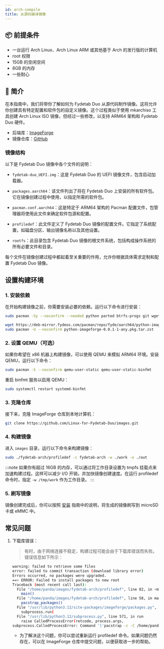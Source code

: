 ```yaml
---
id: arch-compile
title: 从源码编译镜像
---
```


## 📦 前提条件

- 一台运行 Arch Linux、Arch Linux ARM 或其他基于 Arch 的发行版的计算机
- root 权限
- 15GB 的空闲空间
- 8GB 的内存
- 一些耐心

## 🚀 简介

在本指南中，我们将带你了解如何为 Fydetab Duo 从源代码制作镜像。这将允许你创建具有特定配置和软件包的自定义镜像。这个过程类似于使用 mkarchiso 工具创建 Arch Linux ISO 镜像，但经过一些修改，以支持 ARM64 架构和 Fydetab Duo 硬件。

- 后端库：[ImageForge](https://github.com/Linux-for-Fydetab-Duo/imageforge)
- 镜像仓库：[GitHub](https://github.com/Linux-for-Fydetab-Duo/images)

### 镜像结构

以下是 Fydetab Duo 镜像中各个文件的说明：

- `fydetab-duo_UEFI.img`：这是 Fydetab Duo 的 UEFI 镜像文件，包含启动加载器。

- `packages.aarch64`：该文件列出了将在 Fydetab Duo 上安装的所有软件包。它在镜像创建过程中使用，以指定所需的软件包。

- `pacman.conf.aarch64`：这是特定于 ARM64 架构的 Pacman 配置文件，包管理器将使用此文件来确定软件包源和配置。

- `profiledef`：此文件定义了 Fydetab Duo 镜像的配置文件。它指定了系统配置，如磁盘分区、输出镜像名称以及其他设置。

- `rootfs`：此目录包含 Fydetab Duo 镜像的根文件系统，包括构成操作系统的所有必要文件和目录。

每个文件在镜像创建过程中都起着至关重要的作用，允许你根据具体需求定制和配置 Fydetab Duo 镜像。

## 设置构建环境

### 1. 安装依赖

在开始构建镜像之前，你需要安装必要的依赖。运行以下命令进行安装：
```bash
sudo pacman -Sy --noconfirm --needed python parted btrfs-progs git wget arch-install-scripts gptfdisk dosfstools multipath-tools
```
```bash
wget https://deb-mirror.fydeos.com/pacman/repo/fyde/aarch64/python-imageforge-0.0.1-1-any.pkg.tar.zst
sudo pacman -U --noconfirm python-imageforge-0.0.1-1-any.pkg.tar.zst
```

### 2. 设置 QEMU（可选）

如果你希望在 x86 机器上构建镜像，可以使用 QEMU 来模拟 ARM64 环境。安装 QEMU，运行以下命令：
```bash
sudo pacman -S --noconfirm qemu-user-static qemu-user-static-binfmt
```
重启 binfmt 服务以启用 QEMU：
```bash
sudo systemctl restart systemd-binfmt
```

### 3. 克隆仓库

接下来，克隆 ImageForge 仓库到本地计算机：
```bash
git clone https://github.com/Linux-for-Fydetab-Duo/images.git
```

### 4. 构建镜像

进入 `images` 目录，运行以下命令来构建镜像：
```bash
sudo ./fydetab-arch/profiledef -c fydetab-arch -w ./work -o ./out
```

:::note
如果你有超过 16GB 的内存，可以通过将工作目录设置为 tmpfs 挂载点来加速构建过程。这样可以减少 I/O 开销，并加快镜像创建速度。在运行 profiledef 命令时，指定 `-w /tmp/work` 作为工作目录。
:::

### 5. 刷写镜像

镜像创建完成后，你可以按照 [安装](https://wiki.fydetabduo.com/Available-OS/Arch%20Linux/arch-install) 指南中的说明，将生成的镜像刷写到 microSD 卡或 eMMC 中。

## 常见问题

1. 下载库错误：
   > 有时，由于网络连接不稳定，构建过程可能会由于下载库错误而失败。错误信息如下所示：
   ```bash
   warning: failed to retrieve some files
   error: failed to commit transaction (download library error)
   Errors occurred, no packages were upgraded.
   ==> ERROR: Failed to install packages to new root
   Traceback (most recent call last):
     File "/home/panda/images/fydetab-arch/profiledef", line 82, in <module>
       main()
     File "/home/panda/images/fydetab-arch/profiledef", line 58, in main
       pacstrap_packages()
     File "/usr/lib/python3.12/site-packages/imageforge/packages.py", line 23, in pacstrap_packages
       subprocess.run(
     File "/usr/lib/python3.12/subprocess.py", line 571, in run
       raise CalledProcessError(retcode, process.args,
   subprocess.CalledProcessError: Command '['pacstrap -c -C /home/panda/images/fydetab-arch/pacman.conf.aarch64 -M -G /home/panda/images/work/aarch64  ..... ']' returned non-zero exit status 1.
   ```
   - 为了解决这个问题，你可以尝试重新运行 profiledef 命令。如果问题仍然存在，可以在 ImageForge 仓库中提交问题，以便获取进一步的帮助。